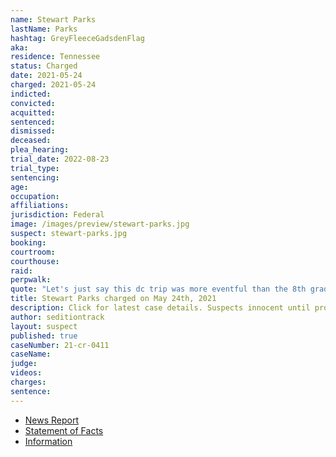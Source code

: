 ```yaml
---
name: Stewart Parks
lastName: Parks
hashtag: GreyFleeceGadsdenFlag
aka:
residence: Tennessee
status: Charged
date: 2021-05-24
charged: 2021-05-24
indicted:
convicted:
acquitted:
sentenced:
dismissed:
deceased:
plea_hearing:
trial_date: 2022-08-23
trial_type:
sentencing:
age:
occupation:
affiliations:
jurisdiction: Federal
image: /images/preview/stewart-parks.jpg
suspect: stewart-parks.jpg
booking:
courtroom:
courthouse:
raid:
perpwalk:
quote: "Let's just say this dc trip was more eventful than the 8th grade trip"
title: Stewart Parks charged on May 24th, 2021
description: Click for latest case details. Suspects innocent until proven guilty.
author: seditiontrack
layout: suspect
published: true
caseNumber: 21-cr-0411
caseName:
judge:
videos:
charges:
sentence:
---
```

- [News Report](https://www.wsmv.com/news/two-middle-tennessee-residents-arrested-for-role-in-us-capitol-riot/article_8f4af518-c4c0-11eb-be8e-af86539b82fc.html)
- [Statement of Facts](https://www.justice.gov/usao-dc/case-multi-defendant/file/1401226/download)
- [Information](https://www.justice.gov/usao-dc/case-multi-defendant/file/1413521/download)
